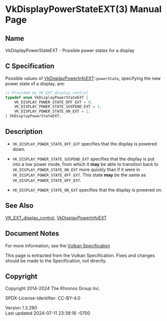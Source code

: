 # VkDisplayPowerStateEXT(3) Manual Page

## Name

VkDisplayPowerStateEXT - Possible power states for a display



## <a href="#_c_specification" class="anchor"></a>C Specification

Possible values of
[VkDisplayPowerInfoEXT](https://registry.khronos.org/vulkan/specs/1.3-extensions/man/html/VkDisplayPowerInfoEXT.html)::`powerState`,
specifying the new power state of a display, are:

``` c
// Provided by VK_EXT_display_control
typedef enum VkDisplayPowerStateEXT {
    VK_DISPLAY_POWER_STATE_OFF_EXT = 0,
    VK_DISPLAY_POWER_STATE_SUSPEND_EXT = 1,
    VK_DISPLAY_POWER_STATE_ON_EXT = 2,
} VkDisplayPowerStateEXT;
```

## <a href="#_description" class="anchor"></a>Description

- `VK_DISPLAY_POWER_STATE_OFF_EXT` specifies that the display is powered
  down.

- `VK_DISPLAY_POWER_STATE_SUSPEND_EXT` specifies that the display is put
  into a low power mode, from which it **may** be able to transition
  back to `VK_DISPLAY_POWER_STATE_ON_EXT` more quickly than if it were
  in `VK_DISPLAY_POWER_STATE_OFF_EXT`. This state **may** be the same as
  `VK_DISPLAY_POWER_STATE_OFF_EXT`.

- `VK_DISPLAY_POWER_STATE_ON_EXT` specifies that the display is powered
  on.

## <a href="#_see_also" class="anchor"></a>See Also

[VK_EXT_display_control](https://registry.khronos.org/vulkan/specs/1.3-extensions/man/html/VK_EXT_display_control.html),
[VkDisplayPowerInfoEXT](https://registry.khronos.org/vulkan/specs/1.3-extensions/man/html/VkDisplayPowerInfoEXT.html)

## <a href="#_document_notes" class="anchor"></a>Document Notes

For more information, see the <a
href="https://registry.khronos.org/vulkan/specs/1.3-extensions/html/vkspec.html#VkDisplayPowerStateEXT"
target="_blank" rel="noopener">Vulkan Specification</a>

This page is extracted from the Vulkan Specification. Fixes and changes
should be made to the Specification, not directly.

## <a href="#_copyright" class="anchor"></a>Copyright

Copyright 2014-2024 The Khronos Group Inc.

SPDX-License-Identifier: CC-BY-4.0

Version 1.3.290  
Last updated 2024-07-11 23:39:16 -0700
